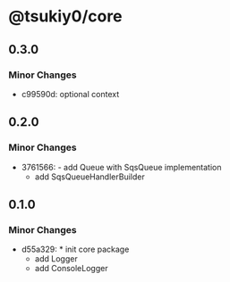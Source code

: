# @tsukiy0/core

## 0.3.0

### Minor Changes

- c99590d: optional context

## 0.2.0

### Minor Changes

- 3761566: - add Queue with SqsQueue implementation
  - add SqsQueueHandlerBuilder

## 0.1.0

### Minor Changes

- d55a329: \* init core package
  - add Logger
  - add ConsoleLogger
